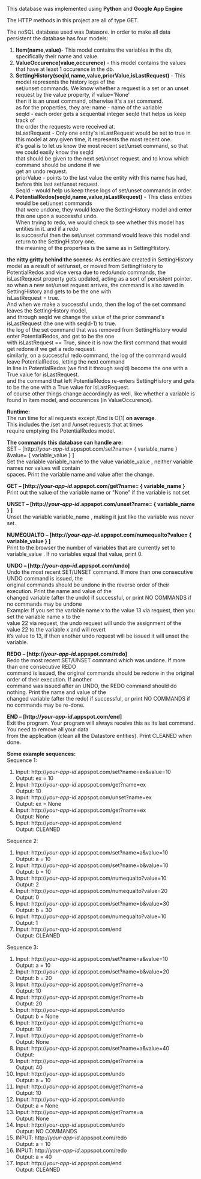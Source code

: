 This database was implemented using **Python** and **Google App Engine**

The HTTP methods in this project are all of type GET.

The noSQL database used was Datasore. in order to make all data persistent the database has four models:  
1. **Item(name,value)**- This model contains the variables in the db, specifically their name and value.  
2. **ValueOccurence(value,occurence)** - this model contains the values that have at least 1 occurence in the db.    
3. **SettingHistory(seqId,name,value,priorValue,isLastRequest)** - This model represents the history logs of the   
   set/unset commands. We know whether a request is a set or an unset request by the value property, if value='None'  
   then it is an unset command, otherwise it's a set command.  
   as for the properties, they are:
   name - name of the variable  
   seqId - each order gets a sequential integer seqId that helps us keep track of   
   the order the requests were received at.  
   isLastRequest - Only one entity's isLastRequest would be set to true in this model at any given time, 
   it represents the most recent one.    
   it's goal is to let us know the most recent set/unset command, so that we could easily know the seqId    
   that should be given to the next set/unset request. and to know which command should be undone if we    
   get an undo request.    
   priorValue - points to the last value the entity with this name has had, before this last set/unset request.  
   SeqId - would help us keep these logs of set/unset commands in order.  
4. **PotentialRedos(seqId,name,value,isLastRequest)** -  This class entities would be set/unset commands   
   that were undone, they would leave the SettingHistory model and enter this one upon a successful undo.   
   When trying to redo, we would check to see whether this model has entities in it. and if a redo  
   is successful then the set/unset command would leave this model and return to the SettingHistory one.  
   the meaning of the properties is the same as in SettingHistory.  

__the nitty gritty behind the scenes:__ 
As entities are created in SettingHistory model as a result of set/unset, or moved from SettingHistory to PotentialRedos
and vice versa due to redo/undo commands, the isLastRequest property gets updated, acting as a sort of persistent pointer.  
so when a new set/unset request arrives, the command is also saved in SettingHistory and gets to be the one with   
isLastRequest = true.  
And when we make a successful undo, then the log of the set command leaves the SettingHistory model,  
and through seqId we change the value of the prior command's isLastRequest (the one with seqId-1) to true.  
the log of the set command that was removed from SettingHistory would enter PotentialRedos, and get to be the one  
with isLastRequest == True, since it is now the first command that would get redone if we get a redo request.  
similarly, on a successful redo command, the log of the command would leave PotentialRedos, letting the next command  
in line in PotentialRedos (we find it through seqId) become the one with a True value for isLastRequest.  
and the command that left PotentialRedos re-enters SettingHistory and gets to be the one with a True value for isLastRequest.  
of course other things change accordingly as well, like whether a variable is found in Item model, and occurences (in ValueOccurence).  

__Runtime:__  
The run time for all requests except /End is O(1) **on average**.  
This includes the /set and /unset requests that at times  
require emptying the PotentialRedos model.  

__The commands this database can handle are:__  
SET – [http://_your-app-id_.appspot.com/set?name= { variable_name } &value= { variable_value } ]  
Set the variable variable_name to the value variable_value , neither variable names nor values will contain  
spaces. Print the variable name and value after the change.

**GET – [http://_your-app-id_.appspot.com/get?name= { variable_name }**  
Print out the value of the variable name or "None" if the variable is not set  

**UNSET – [http://_your-app-id_.appspot.com/unset?name= { variable_name } ]**  
Unset the variable variable_name , making it just like the variable was never set.  

**NUMEQUALTO – [http://_your-app-id_.appspot.com/numequalto?value= { variable_value } ]**  
Print to the browser the number of variables that are currently set to variable_value . If no variables equal that
value, print 0.

**UNDO – [http://_your-app-id_.appspot.com/undo]**  
Undo the most recent SET/UNSET command. If more than one consecutive UNDO command is issued, the  
original commands should be undone in the reverse order of their execution. Print the name and value of the  
changed variable (after the undo) if successful, or print NO COMMANDS if no commands may be undone  
Example: If you set the variable name x to the value 13 via request, then you set the variable name x to the  
value 22 via request, the undo request will undo the assignment of the value 22 to the variable x and will revert  
it’s value to 13, if then another undo request will be issued it will unset the variable.  

**REDO – [http://_your-app-id_.appspot.com/redo]**  
Redo the most recent SET/UNSET command which was undone. If more than one consecutive REDO  
command is issued, the original commands should be redone in the original order of their execution. If another  
command was issued after an UNDO, the REDO command should do nothing. Print the name and value of the  
changed variable (after the redo) if successful, or print NO COMMANDS if no commands may be re-done.  

**END – [http://_your-app-id_.appspot.com/end]**  
Exit the program. Your program will always receive this as its last command. You need to remove all your data  
from the application (clean all the Datastore entities). Print CLEANED when done.  

__Some example sequences:__  
Sequence 1:  
1. Input: http://_your-app-id_.appspot.com/set?name=ex&value=10  
Output: ex = 10  
2. Input: http://_your-app-id_.appspot.com/get?name=ex  
Output: 10  
3. Input: http://_your-app-id_.appspot.com/unset?name=ex  
Output: ex = None  
4. Input: http://_your-app-id_.appspot.com/get?name=ex  
Output: None  
5. Input: http://_your-app-id_.appspot.com/end  
Output: CLEANED  

Sequence 2:  
1. Input: http://_your-app-id_.appspot.com/set?name=a&value=10  
Output: a = 10  
2. Input: http://_your-app-id_.appspot.com/set?name=b&value=10  
Output: b = 10  
3. Input: http://_your-app-id_.appspot.com/numequalto?value=10  
Output: 2  
4. Input: http://_your-app-id_.appspot.com/numequalto?value=20  
Output: 0  
5. Input: http://_your-app-id_.appspot.com/set?name=b&value=30  
Output: b = 30  
6. Input: http://_your-app-id_.appspot.com/numequalto?value=10  
Output: 1  
7. Input: http://_your-app-id_.appspot.com/end  
Output: CLEANED  

Sequence 3:  
1. Input: http://_your-app-id_.appspot.com/set?name=a&value=10  
Output: a = 10  
2. Input: http://_your-app-id_.appspot.com/set?name=b&value=20  
Output: b = 20  
3. Input: http://_your-app-id_.appspot.com/get?name=a  
Output: 10  
4. Input: http://_your-app-id_.appspot.com/get?name=b  
Output: 20  
5. Input: http://_your-app-id_.appspot.com/undo  
Output: b = None  
6. Input: http://_your-app-id_.appspot.com/get?name=a  
Output: 10  
7. Input: http://_your-app-id_.appspot.com/get?name=b  
Output: None  
8. Input: http://_your-app-id_.appspot.com/set?name=a&value=40  
Output:  
9. Input: http://_your-app-id_.appspot.com/get?name=a  
Output: 40  
10. Input: http://_your-app-id_.appspot.com/undo  
Output: a = 10  
11. Input: http://_your-app-id_.appspot.com/get?name=a  
Output: 10  
12. Input: http://_your-app-id_.appspot.com/undo  
Output: a = None  
13. Input: http://_your-app-id_.appspot.com/get?name=a  
Output: None  
14. Input: http://_your-app-id_.appspot.com/undo  
Output: NO COMMANDS  
15. INPUT: http://_your-app-id_.appspot.com/redo  
Output: a = 10  
16. INPUT: http://_your-app-id_.appspot.com/redo  
Output: a = 40  
15. Input: http://_your-app-id_.appspot.com/end  
Output: CLEANED  
